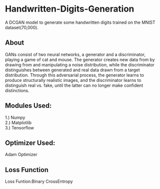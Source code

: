 # Handwritten-Digits-Generation
A DCGAN model to generate some handwritten digits trained on the MNIST dataset(70,000).

## About
GANs consist of two neural networks, a
generator and a discriminator, playing a game of cat and mouse. The generator creates new
data from by drawing from and manipulating a noise distribution, while the discriminator
distinguishes between generated and real data drawn from a target distribution. Through
this adversarial process, the generator learns to produce structurally realistic images, and the
discriminator learns to distinguish real vs. fake, until the latter can no longer make confident
distinctions.

## Modules Used:
1.) Numpy<br>
2.) Matplotlib<br>
3.) Tensorflow
<br>
## Optimizer Used:
Adam Optimizer

## Loss Function
Loss Funtion:Binary CrossEntropy
